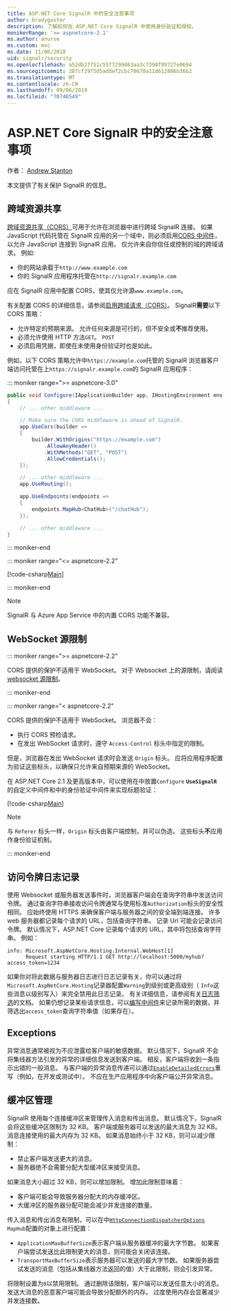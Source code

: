 ```yaml
---
title: ASP.NET Core SignalR 中的安全注意事项
author: bradygaster
description: 了解如何在 ASP.NET Core SignalR 中使用身份验证和授权。
monikerRange: '>= aspnetcore-2.1'
ms.author: anurse
ms.custom: mvc
ms.date: 11/06/2018
uid: signalr/security
ms.openlocfilehash: a52db2ff51c55f7299d63aa3c7398f99727e0694
ms.sourcegitcommit: 387cf29f5d5addef2cbc70670a11d612806b36b2
ms.translationtype: MT
ms.contentlocale: zh-CN
ms.lasthandoff: 09/06/2019
ms.locfileid: "70746549"
---
```

# <a name="security-considerations-in-aspnet-core-signalr"></a>ASP.NET Core SignalR 中的安全注意事项

作者： [Andrew Stanton](https://twitter.com/anurse)

本文提供了有关保护 SignalR 的信息。

## <a name="cross-origin-resource-sharing"></a>跨域资源共享

[跨域资源共享（CORS）](https://www.w3.org/TR/cors/)可用于允许在浏览器中进行跨域 SignalR 连接。 如果 JavaScript 代码托管在 SignalR 应用的另一个域中，则必须启用[CORS 中间件](xref:security/cors)，以允许 JavaScript 连接到 SignalR 应用。 仅允许来自你信任或控制的域的跨域请求。 例如:

* 你的网站承载于`http://www.example.com`
* 你的 SignalR 应用程序托管在`http://signalr.example.com`

应在 SignalR 应用中配置 CORS，使其仅允许源`www.example.com`。

有关配置 CORS 的详细信息，请参阅[启用跨域请求（CORS）](xref:security/cors)。 SignalR**需要**以下 CORS 策略：

* 允许特定的预期来源。 允许任何来源是可行的，但不安全或**不**推荐使用。
* 必须允许使用 HTTP 方法`GET`。 `POST`
* 必须启用凭据，即使在未使用身份验证时也是如此。

例如，以下 CORS 策略允许中`https://example.com`托管的 SignalR 浏览器客户端访问托管在上`https://signalr.example.com`的 SignalR 应用程序：

::: moniker range=">= aspnetcore-3.0"

```csharp
public void Configure(IApplicationBuilder app, IHostingEnvironment env)
{
    // ... other middleware ...

    // Make sure the CORS middleware is ahead of SignalR.
    app.UseCors(builder =>
    {
        builder.WithOrigins("https://example.com")
            .AllowAnyHeader()
            .WithMethods("GET", "POST")
            .AllowCredentials();
    });

    // ... other middleware ...
    app.UseRouting();

    app.UseEndpoints(endpoints =>
    {
        endpoints.MapHub<ChatHub>("/chatHub");
    });

    // ... other middleware ...
}
```

::: moniker-end

::: moniker range="<= aspnetcore-2.2"

[!code-csharp[Main](security/sample/Startup.cs?name=snippet1)]

::: moniker-end

> [!NOTE]
> SignalR 与 Azure App Service 中的内置 CORS 功能不兼容。

## <a name="websocket-origin-restriction"></a>WebSocket 源限制

::: moniker range=">= aspnetcore-2.2"

CORS 提供的保护不适用于 WebSocket。 对于 Websocket 上的源限制，请阅读[websocket 源限制](xref:fundamentals/websockets#websocket-origin-restriction)。

::: moniker-end

::: moniker range="< aspnetcore-2.2"

CORS 提供的保护不适用于 WebSocket。 浏览器不会：

* 执行 CORS 预检请求。
* 在发出 WebSocket 请求时，遵守 `Access-Control` 标头中指定的限制。

但是，浏览器在发出 WebSocket 请求时会发送 `Origin` 标头。 应将应用程序配置为验证这些标头，以确保只允许来自预期来源的 WebSocket。

在 ASP.NET Core 2.1 及更高版本中，可以使用在中放置`Configure`  **`UseSignalR`** 的自定义中间件和中的身份验证中间件来实现标题验证：

[!code-csharp[Main](security/sample/Startup.cs?name=snippet2)]

> [!NOTE]
> 与 `Referer` 标头一样，`Origin` 标头由客户端控制，并可以伪造。 这些标头**不**应用作身份验证机制。

::: moniker-end

## <a name="access-token-logging"></a>访问令牌日志记录

使用 Websocket 或服务器发送事件时，浏览器客户端会在查询字符串中发送访问令牌。 通过查询字符串接收访问令牌通常与使用标准`Authorization`标头的安全性相同。 应始终使用 HTTPS 来确保客户端与服务器之间的安全端到端连接。 许多 web 服务器都记录每个请求的 URL，包括查询字符串。 记录 Url 可能会记录访问令牌。 默认情况下，ASP.NET Core 记录每个请求的 URL，其中将包括查询字符串。 例如：

```
info: Microsoft.AspNetCore.Hosting.Internal.WebHost[1]
      Request starting HTTP/1.1 GET http://localhost:5000/myhub?access_token=1234
```

如果你对将此数据与服务器日志进行日志记录有关，你可以通过将`Microsoft.AspNetCore.Hosting`记录器配置`Warning`到级别或更高级别（ `Info`这些消息以级别写入）来完全禁用此日志记录。 有关详细信息，请参阅有关[日志筛选](xref:fundamentals/logging/index#log-filtering)的文档。 如果仍想记录某些请求信息，可以[编写中间件](xref:fundamentals/middleware/write)来记录所需的数据，并筛选出`access_token`查询字符串值（如果存在）。

## <a name="exceptions"></a>Exceptions

异常消息通常被视为不应泄露给客户端的敏感数据。 默认情况下，SignalR 不会将集线器方法引发的异常的详细信息发送到客户端。 相反，客户端将收到一条指示出错的一般消息。 与客户端的异常消息传递可以通过[`EnableDetailedErrors`](xref:signalr/configuration#configure-server-options)重写（例如，在开发或测试中）。 不应在生产应用程序中向客户端公开异常消息。

## <a name="buffer-management"></a>缓冲区管理

SignalR 使用每个连接缓冲区来管理传入消息和传出消息。 默认情况下，SignalR 会将这些缓冲区限制为 32 KB。 客户端或服务器可以发送的最大消息为 32 KB。 消息连接使用的最大内存为 32 KB。 如果消息始终小于 32 KB，则可以减少限制：

* 禁止客户端发送更大的消息。
* 服务器绝不会需要分配大型缓冲区来接受消息。

如果消息大小超过 32 KB，则可以增加限制。 增加此限制意味着：

* 客户端可能会导致服务器分配大的内存缓冲区。
* 大缓冲区的服务器分配可能会减少并发连接的数量。

传入消息和传出消息有限制，可以在中[`HttpConnectionDispatcherOptions`](xref:signalr/configuration#configure-server-options) `MapHub`配置的对象上进行配置：

* `ApplicationMaxBufferSize`表示客户端从服务器缓冲的最大字节数。 如果客户端尝试发送比此限制更大的消息，则可能会关闭该连接。
* `TransportMaxBufferSize`表示服务器可以发送的最大字节数。 如果服务器尝试发送的消息（包括从集线器方法返回的值）大于此限制，则会引发异常。

将限制设置为`0`以禁用限制。 通过删除该限制，客户端可以发送任意大小的消息。 发送大消息的恶意客户端可能会导致分配额外的内存。 过度使用内存会显著减少并发连接数。
